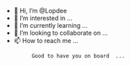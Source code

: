 - 👋 Hi, I’m @Lopdee
- 👀 I’m interested in ...
- 🌱 I’m currently learning ...
- 💞️ I’m looking to collaborate on ...
- 📫 How to reach me ...

<!---
Lopdee/Lopdee is a ✨ special ✨ repository because its `README.md` (this file) appears on your GitHub profile.
You can click the Preview link to take a look at your changes.
--->
             Good to have you on board  ...
